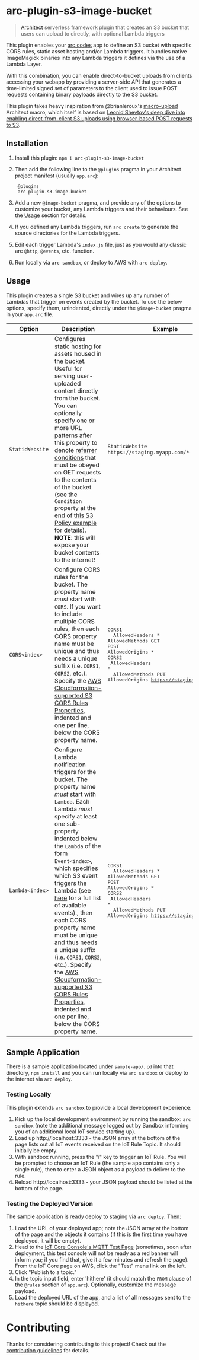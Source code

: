 # arc-plugin-s3-image-bucket

> [Architect](arc.codes) serverless framework plugin that creates an S3 bucket that users can upload to directly, with optional Lambda triggers

This plugin enables your [arc.codes](arc.codes) app to define an S3 bucket with
specific CORS rules, static asset hosting and/or Lambda triggers. It bundles native
ImageMagick binaries into any Lambda triggers it defines via the use of a Lambda
Layer.

With this combination, you can enable direct-to-bucket uploads from
clients accessing your webapp by providing a server-side API that generates
a time-limited signed set of parameters to the client used to issue POST
requests containing binary payloads directly to the S3 bucket.

This plugin takes heavy inspiration from @brianleroux's
[macro-upload](https://github.com/architect/macro-upload) Architect macro, which
itself is based on [Leonid Shevtov's deep dive into enabling direct-from-client
S3 uploads using browser-based POST requests to
S3](https://leonid.shevtsov.me/post/demystifying-s3-browser-upload/).

## Installation

1. Install this plugin: `npm i arc-plugin-s3-image-bucket`

2. Then add the following line to the `@plugins` pragma in your Architect project manifest (usually `app.arc`):

        @plugins
        arc-plugin-s3-image-bucket

3. Add a new `@image-bucket` pragma, and provide any of the options to customize
   your bucket, any Lambda triggers and their behaviours. See the
   [Usage](#usage) section for details.
4. If you defined any Lambda triggers, run `arc create` to generate the source
   directories for the Lambda triggers.
5. Edit each trigger Lambda's `index.js` file, just as you would any classic arc
   `@http`, `@events`, etc. function.
6. Run locally via `arc sandbox`, or deploy to AWS with `arc deploy`.

## Usage

This plugin creates a single S3 bucket and wires up any number of Lambdas that
trigger on events created by the bucket. To use the below options, specify them,
unindented, directly under the `@image-bucket` pragma in your `app.arc` file.

|Option|Description|Example|
|---|---|---|
|`StaticWebsite`|Configures static hosting for assets housed in the bucket. Useful for serving user-uploaded content directly from the bucket. You can optionally specify one or more URL patterns after this property to denote [referrer conditions][ref-condition] that must be obeyed on GET requests to the contents of the bucket (see the `Condition` property at the end of [this S3 Policy example][ref-docs] for details). **NOTE**: this will expose your bucket contents to the internet!|`StaticWebsite https://staging.myapp.com/*`|
|`CORS<index>`|Configure CORS rules for the bucket. The property name _must_ start with `CORS`. If you want to include multiple CORS rules, then each CORS property name must be unique and thus needs a unique suffix (i.e. `CORS1`, `CORS2`, etc.). Specify the [AWS Cloudformation-supported S3 CORS Rules Properties][cors], indented and one per line, below the CORS property name.|<pre>CORS1<br>&nbsp;&nbsp;AllowedHeaders *<br>AllowedMethods GET POST<br>AllowedOrigins *<br>CORS2<br>&nbsp;AllowedHeaders *<br>&nbsp;&nbsp;AllowedMethods PUT<br>AllowedOrigins https://staging.myapp.com</pre>|
|`Lambda<index>`|Configure Lambda notification triggers for the bucket. The property name _must_ start with `Lambda`. Each Lambda _must_ specify at least one sub-property indented below the `Lambda` of the form `Event<index>`, which specifies which S3 event triggers the Lambda (see [here][s3-events] for a full list of available events)., then each CORS property name must be unique and thus needs a unique suffix (i.e. `CORS1`, `CORS2`, etc.). Specify the [AWS Cloudformation-supported S3 CORS Rules Properties][cors], indented and one per line, below the CORS property name.|<pre>CORS1<br>&nbsp;&nbsp;AllowedHeaders *<br>AllowedMethods GET POST<br>AllowedOrigins *<br>CORS2<br>&nbsp;AllowedHeaders *<br>&nbsp;&nbsp;AllowedMethods PUT<br>AllowedOrigins https://staging.myapp.com</pre>|


## Sample Application

There is a sample application located under `sample-app/`. `cd` into that
directory, `npm install` and you can run locally via `arc sandbox` or deploy to
the internet via `arc deploy`.

### Testing Locally

This plugin extends `arc sandbox` to provide a local development experience:

1. Kick up the local development environment by running the sandbox: `arc sandbox`
   (note the additional message logged out by Sandbox informing you of an
   additional local IoT service starting up).
2. Load up http://localhost:3333 - the JSON array at the bottom of the page
   lists out all IoT events received on the IoT Rule Topic. It should initially
   be empty.
3. With sandbox running, press the "i" key to trigger an IoT Rule. You will be
   prompted to choose an IoT Rule (the sample app contains only a single rule),
   then to enter a JSON object as a payload to deliver to the rule.
4. Reload http://localhost:3333 - your JSON payload should be listed at the
   bottom of the page.

### Testing the Deployed Version

The sample application is ready deploy to staging via `arc deploy`. Then:

1. Load the URL of your deployed app; note the JSON array at the bottom of the
   page and the objects it contains (if this is the first time you have
   deployed, it will be empty).
1. Head to the [IoT Core Console's MQTT Test Page](https://us-west-1.console.aws.amazon.com/iot/home?region=us-west-1#/test)
   (sometimes, soon after deployment, this test console will not be ready as a red
   banner will inform you; if you find that, give it a few minutes and refresh the
   page). From the IoT Core page on AWS, click the "Test" menu link on the left.
2. Click "Publish to a topic."
3. In the topic input field, enter 'hithere' (it should match the `FROM` clause
   of the `@rules` section of `app.arc`). Optionally, customize the message
   payload.
4. Load the deployed URL of the app, and a list of all messages sent to the
   `hithere` topic should be displayed.

# Contributing

Thanks for considering contributing to this project! Check out the
[contribution guidelines](CONTRIBUTING.md) for details.

[cors]: https://docs.aws.amazon.com/AWSCloudFormation/latest/UserGuide/aws-properties-s3-bucket-cors-corsrule.html#aws-properties-s3-bucket-cors-corsrule-properties
[ref-docs]: https://docs.aws.amazon.com/AWSCloudFormation/latest/UserGuide/aws-properties-s3-policy.html#aws-properties-s3-policy--examples
[ref-condition]: https://docs.aws.amazon.com/IAM/latest/UserGuide/reference_policies_condition-keys.html#condition-keys-referer
[s3-events]: https://docs.aws.amazon.com/AmazonS3/latest/userguide/notification-how-to-event-types-and-destinations.html#supported-notification-event-types
